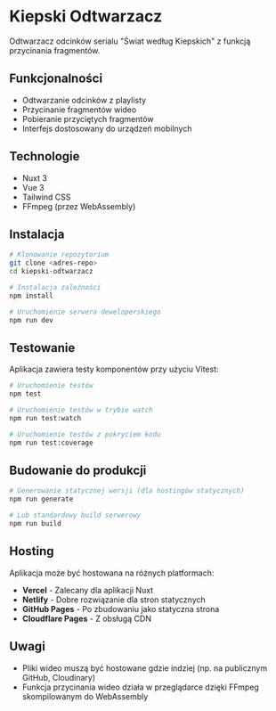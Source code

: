 # Kiepski Odtwarzacz

Odtwarzacz odcinków serialu "Świat według Kiepskich" z funkcją przycinania fragmentów.

## Funkcjonalności

- Odtwarzanie odcinków z playlisty
- Przycinanie fragmentów wideo
- Pobieranie przyciętych fragmentów
- Interfejs dostosowany do urządzeń mobilnych

## Technologie

- Nuxt 3
- Vue 3
- Tailwind CSS
- FFmpeg (przez WebAssembly)

## Instalacja

```bash
# Klonowanie repozytorium
git clone <adres-repo>
cd kiepski-odtwarzacz

# Instalacja zależności
npm install

# Uruchomienie serwera deweloperskiego
npm run dev
```

## Testowanie

Aplikacja zawiera testy komponentów przy użyciu Vitest:

```bash
# Uruchomienie testów
npm test

# Uruchomienie testów w trybie watch
npm run test:watch

# Uruchomienie testów z pokryciem kodu
npm run test:coverage
```

## Budowanie do produkcji

```bash
# Generowanie statycznej wersji (dla hostingów statycznych)
npm run generate

# Lub standardowy build serwerowy
npm run build
```

## Hosting

Aplikacja może być hostowana na różnych platformach:

- **Vercel** - Zalecany dla aplikacji Nuxt
- **Netlify** - Dobre rozwiązanie dla stron statycznych
- **GitHub Pages** - Po zbudowaniu jako statyczna strona
- **Cloudflare Pages** - Z obsługą CDN

## Uwagi

- Pliki wideo muszą być hostowane gdzie indziej (np. na publicznym GitHub, Cloudinary)
- Funkcja przycinania wideo działa w przeglądarce dzięki FFmpeg skompilowanym do WebAssembly
